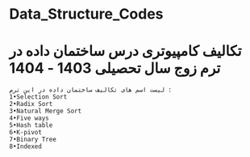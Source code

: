 # Data_Structure_Codes
# تکالیف کامپیوتری درس ساختمان داده در ترم زوج سال تحصیلی 1403 - 1404
```
لیست اسم های تکالیف ساختمان داده در این ترم : 
1•Selection Sort
2•Radix Sort
3•Natural Merge Sort
4•Five ways
5•Hash table
6•K-pivot
7•Binary Tree
8•Indexed
```
